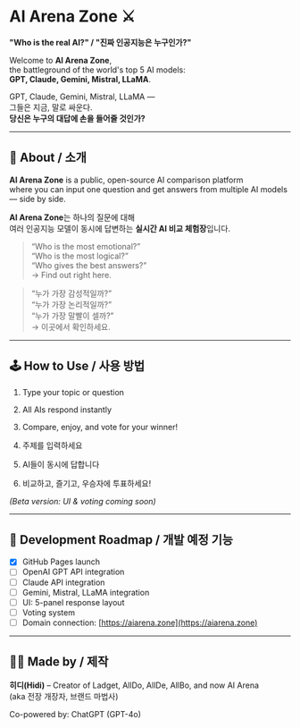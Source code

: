 # AI Arena Zone ⚔️  
**"Who is the real AI?" / "진짜 인공지능은 누구인가?"**

Welcome to **AI Arena Zone**,  
the battleground of the world's top 5 AI models:  
**GPT, Claude, Gemini, Mistral, LLaMA**.

GPT, Claude, Gemini, Mistral, LLaMA —  
그들은 지금, 말로 싸운다.  
**당신은 누구의 대답에 손을 들어줄 것인가?**

---

## 🧠 About / 소개

**AI Arena Zone** is a public, open-source AI comparison platform  
where you can input one question and get answers from multiple AI models — side by side.

**AI Arena Zone**는 하나의 질문에 대해  
여러 인공지능 모델이 동시에 답변하는 **실시간 AI 비교 체험장**입니다.

> “Who is the most emotional?”  
> “Who is the most logical?”  
> “Who gives the best answers?”  
> → Find out right here.

> “누가 가장 감성적일까?”  
> “누가 가장 논리적일까?”  
> “누가 가장 말빨이 셀까?”  
> → 이곳에서 확인하세요.

---

## 🕹️ How to Use / 사용 방법

1. Type your topic or question  
2. All AIs respond instantly  
3. Compare, enjoy, and vote for your winner!

1. 주제를 입력하세요  
2. AI들이 동시에 답합니다  
3. 비교하고, 즐기고, 우승자에 투표하세요!

*(Beta version: UI & voting coming soon)*

---

## 🚧 Development Roadmap / 개발 예정 기능

- [x] GitHub Pages launch  
- [ ] OpenAI GPT API integration  
- [ ] Claude API integration  
- [ ] Gemini, Mistral, LLaMA integration  
- [ ] UI: 5-panel response layout  
- [ ] Voting system  
- [ ] Domain connection: [https://aiarena.zone](https://aiarena.zone)

---

## 🧙‍♂️ Made by / 제작

**히디(Hidi)** – Creator of Ladget, AllDo, AllDe, AllBo, and now AI Arena  
(aka 전장 개장자, 브랜드 마법사)

Co-powered by: ChatGPT (GPT-4o)  
